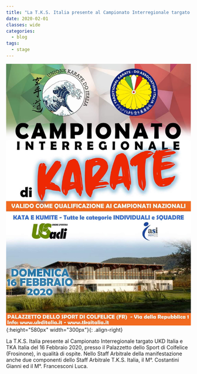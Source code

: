 ```yaml
---
title: "La T.K.S. Italia presente al Campionato Interregionale targato UKD Italia e TKA Italia del 16 Febbraio 2020."
date: 2020-02-01
classes: wide
categories:
  - blog
tags:
  - stage
---
```


![alt](/images/20200216/16-02-2020.jpg){:height="580px" width="300px"}{: .align-right}

La T.K.S. Italia presente al Campionato Interregionale targato UKD Italia e TKA Italia del 16 Febbraio 2020, presso il Palazzetto dello Sport di Colfelice (Frosinone), in qualità di ospite.
Nello Staff Arbitrale della manifestazione anche due componenti dello Staff Arbitrale T.K.S. Italia,
il M°. Costantini Gianni ed il M°. Francesconi Luca.
